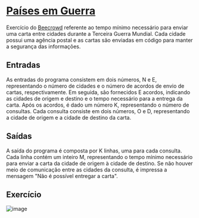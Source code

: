 # [Países em Guerra](https://www.beecrowd.com.br/judge/pt/problems/view/1148)

Exercício do [Beecrowd](https://www.beecrowd.com.br/judge/pt) referente ao tempo mínimo necessário para enviar uma carta entre cidades durante a Terceira Guerra Mundial. Cada cidade possui uma agência postal e as cartas são enviadas em código para manter a segurança das informações.

## Entradas

As entradas do programa consistem em dois números, N e E, representando o número de cidades e o número de acordos de envio de cartas, respectivamente. Em seguida, são fornecidos E acordos, indicando as cidades de origem e destino e o tempo necessário para a entrega da carta.
Após os acordos, é dado um número K, representando o número de consultas. Cada consulta consiste em dois números, O e D, representando a cidade de origem e a cidade de destino da carta.

## Saídas

A saída do programa é composta por K linhas, uma para cada consulta. Cada linha contém um inteiro M, representando o tempo mínimo necessário para enviar a carta da cidade de origem à cidade de destino. Se não houver meio de comunicação entre as cidades da consulta, é impressa a mensagem "Não é possível entregar a carta".

## Exercício

![image](https://github.com/projeto-de-algoritmos/Grafos2_AntSimulator/assets/72623771/98bee219-1c0b-4ba2-a276-4617cbb5c747)
